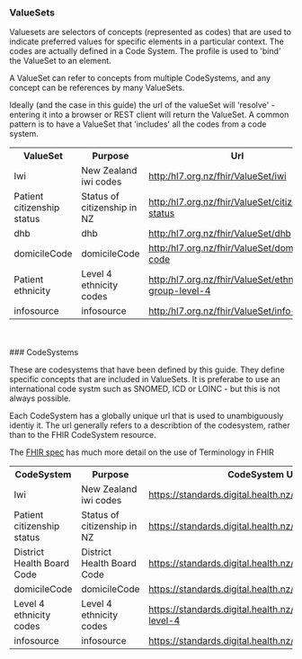 ### ValueSets

<div>
Valuesets are selectors of concepts (represented as codes) that are used to indicate preferred values for specific elements in a particular context. The codes are actually defined in a Code System. The profile is used to 'bind' the ValueSet to an element.

A ValueSet can refer to concepts from multiple CodeSystems, and any concept can be references by many ValueSets. 

Ideally (and the case in this guide) the url of the valueSet will 'resolve' - entering it into a browser or REST client will return the ValueSet. 
A common pattern is to have a ValueSet that 'includes' all the codes from a code system.
</div>

<table class='table table-bordered table-condensed'>
<tr><th>ValueSet</th><th>Purpose</th><th>Url</th><th>CodeSystem Urls</th></tr>
<tr><td width='20%'>Iwi</td><td>New Zealand iwi codes</td><td><a href='ValueSet-Iwi.html'>http:/hl7.org.nz/fhir/ValueSet/iwi</a></td><td><div><a href='CodeSystem-Iwi.html'>https://standards.digital.health.nz/cs/iwi</a></div></td></tr>
<tr><td width='20%'>Patient citizenship status</td><td>Status of citizenship in NZ</td><td><a href='ValueSet-citizenship-status.html'>http:/hl7.org.nz/fhir/ValueSet/citizenship-status</a></td><td><div><a href='CodeSystem-citizenshipStatus.html'>https://standards.digital.health.nz/cs/citizenshipstatus</a></div></td></tr>
<tr><td width='20%'>dhb</td><td>dhb</td><td><a href='ValueSet-dhb.html'>http:/hl7.org.nz/fhir/ValueSet/dhb</a></td><td><div><a href='CodeSystem-dhb.html'>https://standards.digital.health.nz/cs/dhb-code</a></div></td></tr>
<tr><td width='20%'>domicileCode</td><td>domicileCode</td><td><a href='ValueSet-domicile-code.html'>http:/hl7.org.nz/fhir/ValueSet/domicile-code</a></td><td><div><a href='CodeSystem-domicileCode.html'>https://standards.digital.health.nz/cs/domicileCode</a></div></td></tr>
<tr><td width='20%'>Patient ethnicity</td><td>Level 4 ethnicity codes</td><td><a href='ValueSet-ethnicity.html'>http:/hl7.org.nz/fhir/ValueSet/ethnic-group-level-4</a></td><td><div><a href='CodeSystem-ethnicityL4.html'>https://standards.digital.health.nz/cs/ethnic-group-level-4</a></div></td></tr>
<tr><td width='20%'>infosource</td><td>infosource</td><td><a href='ValueSet-info-source.html'>http:/hl7.org.nz/fhir/ValueSet/info-source</a></td><td><div><a href='CodeSystem-infosource.html'>https://standards.digital.health.nz/cs/infosource</a></div></td></tr>
</table>
<br/></br/>
### CodeSystems

These are codesystems that have been defined by this guide. They define specific concepts that are included in ValueSets. It is preferabe to use an international code systm such as SNOMED, ICD or LOINC - but this is not always possible.

Each CodeSystem has a globally unique url that is used to unambiguously identiy it. The url generally refers to a describtion of the codesystem, rather than to the FHIR CodeSystem resource.

The [FHIR spec](http://hl7.org/fhir/terminology-module.html) has much more detail on the use of Terminology in FHIR

<table class='table table-bordered table-condensed'>
<tr><th>CodeSystem</th><th>Purpose</th><th>CodeSystem Url</th></tr>
<tr><td width='20%'>Iwi</td><td>New Zealand iwi codes</td><td><a href='CodeSystem-Iwi.html'>https://standards.digital.health.nz/cs/iwi</a></td></tr>
<tr><td width='20%'>Patient citizenship status</td><td>Status of citizenship in NZ</td><td><a href='CodeSystem-citizenshipStatus.html'>https://standards.digital.health.nz/cs/citizenshipstatus</a></td></tr>
<tr><td width='20%'>District Health Board Code</td><td>District Health Board Code</td><td><a href='CodeSystem-dhb.html'>https://standards.digital.health.nz/cs/dhb-code</a></td></tr>
<tr><td width='20%'>domicileCode</td><td>domicileCode</td><td><a href='CodeSystem-domicileCode.html'>https://standards.digital.health.nz/cs/domicileCode</a></td></tr>
<tr><td width='20%'>Level 4 ethnicity codes</td><td>Level 4 ethnicity codes</td><td><a href='CodeSystem-ethnicityL4.html'>https://standards.digital.health.nz/cs/ethnic-group-level-4</a></td></tr>
<tr><td width='20%'>infosource</td><td>infosource</td><td><a href='CodeSystem-infosource.html'>https://standards.digital.health.nz/cs/infosource</a></td></tr>